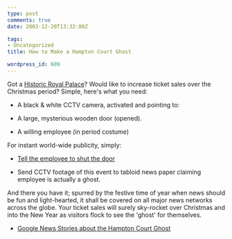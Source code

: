 ```yaml
---
type: post
comments: true
date: 2003-12-20T13:32:00Z

tags:
- Uncategorized
title: How to Make a Hampton Court Ghost

wordpress_id: 609
---
```


Got a [Historic Royal Palace](http://www.hrp.org.uk/webcode/hampton_home.asp)? Would like to increase ticket sales over the Christmas period? Simple, here's what you need:



	


	
  * A black & white CCTV camera, activated and pointing to:

		
  * A large, mysterious wooden door (opened). 

		
  * A willing employee (in period costume)

	

	

For instant world-wide publicity, simply:



	


	
  * [Tell the employee to shut the door](http://images.thisislondon.co.uk/v2/news/hamptonghostL181203_450x350.jpg)

		
  * Send CCTV footage of this event to tabloid news paper claiming employee is actually a ghost.

	

	

And there you have it; spurred by the festive time of year when news should be fun and light-hearted, it shall be covered on all major news networks across the globe. Your ticket sales will surely sky-rocket over Christmas and into the New Year as visitors flock to see the 'ghost' for themselves.



	


	
  * [Google News Stories about the Hampton Court Ghost](http://news.google.com/news?q=hampton+court+ghost)

	
